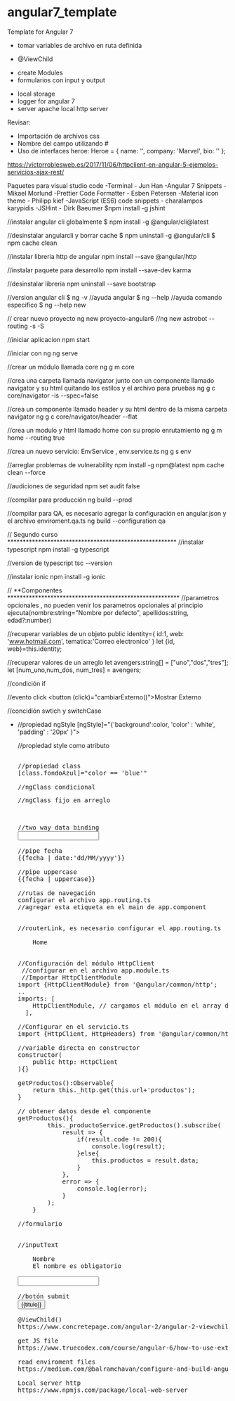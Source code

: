 # angular7_template
Template for Angular 7

* tomar variables de archivo en ruta definida
- @ViewChild
* create Modules
* formularios con input y output
- local storage
- logger for angular 7
- server apache local
http server

Revisar:
* Importación de archivos css
* Nombre del campo utilizando #
* Uso de interfaces
heroe: Heroe = {
    name: '',
    company: 'Marvel',
    bio: ''
  };


https://victorroblesweb.es/2017/11/06/httpclient-en-angular-5-ejemplos-servicios-ajax-rest/

Paquetes para visual studio code
-Terminal - Jun Han
-Angular 7 Snippets - Mikael Morlund
-Prettier Code Formatter - Esben Petersen
-Material icon theme - Philipp kief
-JavaScript (ES6) code snippets - charalampos karypidis
-JSHint - Dirk Baeumer $npm install -g jshint


//instalar angular cli globalmente
$ npm install -g @angular/cli@latest

//desinstalar angularcli y borrar cache
$ npm uninstall -g @angular/cli
$ npm cache clean

//instalar libreria http de angular 
npm install --save @angular/http

//instalar paquete para desarrollo
npm install --save-dev karma

//desinstalar libreria 
npm uninstall --save bootstrap

//version angular cli
$ ng -v
//ayuda angular 
$ ng --help
//ayuda comando especifico
$ ng --help new

// crear nuevo proyecto 
ng new proyecto-angular6
//ng new astrobot --routing -s -S

//iniciar aplicacion
npm start

//iniciar con ng
ng serve

//crear un módulo llamada core
ng g m core

//crea una carpeta llamada navigator junto con un componente llamado navigator y su html quitando los estilos y el archivo para pruebas
ng g c core/navigator -is --spec=false 

//crea un componente llamado header y su html dentro de la misma carpeta navigator
ng g c core/navigator/header --flat

//crea un modulo y html llamado home con su propio enrutamiento
ng g m home --routing true

//crea un nuevo servicio: EnvService , env.service.ts
ng g s env

//arreglar problemas de vulnerability
npm install -g npm@latest 
npm cache clean --force

//audiciones de seguridad
npm set audit false

//compilar para producción
ng build --prod

//compilar para QA, es necesario agregar la configuración en angular.json y el archivo enviroment.qa.ts
ng build --configuration qa

// Segundo curso *******************************************************
//instalar typescript
npm install -g typescript

//version de typescript
tsc --version

//instalar ionic
npm install -g ionic 

// **Componentes ********************************************************
//parametros opcionales , no pueden venir los parametros opcionales al principio
ejecuta(nombre:string="Nombre por defecto", apellidos:string, edad?:number)

//recuperar variables de un objeto
public identity={
	id:1,
	web: 'www.hotmail.com',
	tematica:'Correo electronico'
} 
let {id, web}=this.identity;

//recuperar valores de un arreglo 
let avengers:string[] = ["uno","dos","tres"];
let [num_uno,num_dos, num_tres] = avengers;

//condición if
<div *ngIf="trabajador_externo == false"></div>

//evento click 
<button (click)="cambiarExterno()">Mostrar Externo</button>

//concidión swtich y switchCase
<ul [ngSwitch]="color">
	<li *ngSwitchCase="'red'" 
	
//propiedad ngStyle
[ngStyle]="{'background':color,
			'color' : 'white',
			'padding' : '20px'
			}">	

//propiedad style como atributo
<pre [style.border]="color == 'red'?'5px solid black':'1px solid green'">

//propiedad class
[class.fondoAzul]="color == 'blue'"

//ngClass condicional
<pre [ngClass]="{
   			 fondoAzul : color == 'blue',
             fondoVerde : color == 'green'
         }">
//ngClass fijo en arreglo
<pre [ngClass]="['fondoAzul','letraGrande']">		 

//two way data binding
<input type="text" [(ngModel)]="color" />

//pipe fecha
{{fecha | date:'dd/MM/yyyy'}}

//pipe uppercase
{{fecha | uppercase}}

//rutas de navegación
configurar el archivo app.routing.ts
//agregar esta etiqueta en el main de app.component
<router-outlet></router-outlet>

//routerLink, es necesario configurar el app.routing.ts 
<li class="nav-item" routerLinkActive="active">
	<a class="nav-link" [routerLink]="['home']">Home</a>
</li>

//Configuración del módulo HttpClient
 //configurar en el archivo app.module.ts
 //Importar HttpClientModule
import {HttpClientModule} from '@angular/common/http';
..
imports: [
    HttpClientModule, // cargamos el módulo en el array de imports
  ],

//Configurar en el servicio.ts 
import {HttpClient, HttpHeaders} from '@angular/common/http';

//variable directa en constructor
constructor(
    public http: HttpClient
){}

getProductos():Observable<any>{
	return this._http.get(this.url+'productos');
}

// obtener datos desde el componente 
getProductos(){
		this._productoService.getProductos().subscribe(
			result => {
				if(result.code != 200){
					console.log(result);
				}else{
					this.productos = result.data;
				}
			},
			error => {
				console.log(<any>error);
			}
		);
	}

//formulario
<form #formProducto="ngForm" (ngSubmit)="onSubmit()" class="col-lg-6" id="form-producto">

//inputText
<label>
	Nombre
	<span *ngIf="!nombre.valid && nombre.touched" class="label label-danger">El nombre es obligatorio</span>
</label>
<input type="text" #nombre="ngModel" name="nombre" [(ngModel)]="producto.nombre" class="form-control" required />	

//botón submit
<input type="submit" value="{{titulo}}" [disabled]="!formProducto.form.valid" class="btn btn-success"/>

@ViewChild()
https://www.concretepage.com/angular-2/angular-2-viewchild-example

get JS file
https://www.truecodex.com/course/angular-6/how-to-use-external-js-files-and-javascript-code-in-angular

read enviroment files
https://medium.com/@balramchavan/configure-and-build-angular-application-for-different-environments-7e94a3c0af23

Local server http
https://www.npmjs.com/package/local-web-server
